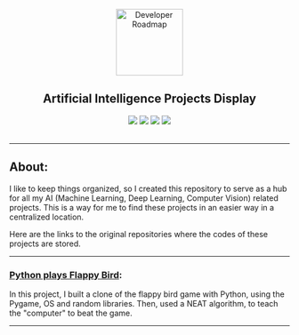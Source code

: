 <p align="center">
  <a href="https://github.com/marcoshsq/Artificial_Intelligence_Projects">
    <img src="https://www.pngkey.com/png/full/96-967444_download-the-presentation-artificial-intelligence-ai-icon-png.png" alt="Developer Roadmap" width="120" height="120">
  </a>
</p>
  <h2 align="center">Artificial Intelligence Projects Display</h2>
 <div align="center"> 
  <a href="https://twitter.com/marcoshsq" target="_blank"><img src="https://img.shields.io/badge/Twitter-1DA1F2?style=for-the-badge&logo=twitter&logoColor=white" target="_blank"></a>
  <a href="https://www.linkedin.com/in/marcoshsq/" target="_blank"><img src="https://img.shields.io/badge/-LinkedIn-%230077B5?style=for-the-badge&logo=linkedin&logoColor=white" target="_blank"></a> 
  <a href="https://medium.com/@marcoshsq" target="_blank"><img src="https://img.shields.io/badge/Medium-12100E?style=for-the-badge&logo=medium&logoColor=white" target="_blank"></a> 
  <a href="https://www.kaggle.com/marcoshsq" target="_blank"><img src="https://img.shields.io/badge/Kaggle-20BEFF?style=for-the-badge&logo=Kaggle&logoColor=white" target="_blank"></a>
</div>
<br>

---


## About:

I like to keep things organized, so I created this repository to serve as a hub for all my AI (Machine Learning, Deep Learning, Computer Vision) related projects. This is a way for me to find these projects in an easier way in a centralized location.

Here are the links to the original repositories where the codes of these projects are stored.

---

### [Python plays Flappy Bird]():

In this project, I built a clone of the flappy bird game with Python, using the Pygame, OS and random libraries. Then, used a NEAT algorithm, to teach the "computer" to beat the game.

---

